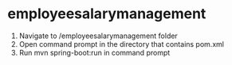 # employeesalarymanagement

1) Navigate to /employeesalarymanagement folder 
2) Open command prompt in the directory that contains pom.xml
2) Run mvn spring-boot:run in command prompt 